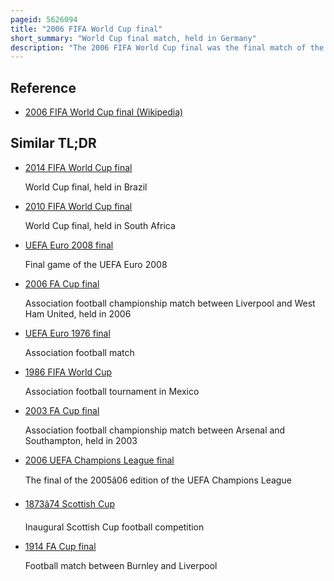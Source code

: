 ```yaml
---
pageid: 5626094
title: "2006 FIFA World Cup final"
short_summary: "World Cup final match, held in Germany"
description: "The 2006 FIFA World Cup final was the final match of the 2006 World Cup, the 18th edition of FIFA's competition for national football teams. The Match was played on July 9 2006 at Olympiastadion Berlin Germany and was contested between Italy and France. The event comprised hosts Germany and 31 other teams who emerged from the qualification phase, organised by the six FIFA confederations. From the 32 Teams competing in a Group Stage 16 Teams qualified for the Knockout Stage. En Route to the final, Italy finished first in Group E, with two Wins and a Draw, after which they defeated Australia in the Round of 16, Ukraine in the quarter-final and Germany 2–0, in the semi-final. France finished Runner-Up of the Group G with one Win and two Draws before defeating Spain in the Quarter-Finals Brazil in the Round of 16 and portugal in the Semifinals. The final was witnessed by 69000 Spectators in the Stadium with the Referee for the Match being argentina's horacio Elizondo."
---
```


## Reference

- [2006 FIFA World Cup final (Wikipedia)](https://en.wikipedia.org/?curid=5626094)

## Similar TL;DR

- [2014 FIFA World Cup final](/tldr/en/2014-fifa-world-cup-final)

  World Cup final, held in Brazil

- [2010 FIFA World Cup final](/tldr/en/2010-fifa-world-cup-final)

  World Cup final, held in South Africa

- [UEFA Euro 2008 final](/tldr/en/uefa-euro-2008-final)

  Final game of the UEFA Euro 2008

- [2006 FA Cup final](/tldr/en/2006-fa-cup-final)

  Association football championship match between Liverpool and West Ham United, held in 2006

- [UEFA Euro 1976 final](/tldr/en/uefa-euro-1976-final)

  Association football match

- [1986 FIFA World Cup](/tldr/en/1986-fifa-world-cup)

  Association football tournament in Mexico

- [2003 FA Cup final](/tldr/en/2003-fa-cup-final)

  Association football championship match between Arsenal and Southampton, held in 2003

- [2006 UEFA Champions League final](/tldr/en/2006-uefa-champions-league-final)

  The final of the 2005â06 edition of the UEFA Champions League

- [1873â74 Scottish Cup](/tldr/en/187374-scottish-cup)

  Inaugural Scottish Cup football competition

- [1914 FA Cup final](/tldr/en/1914-fa-cup-final)

  Football match between Burnley and Liverpool
